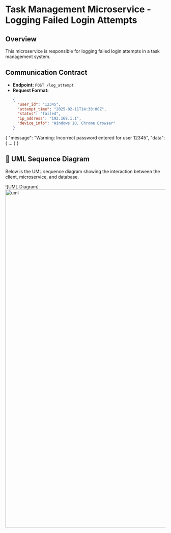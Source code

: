# Task Management Microservice - Logging Failed Login Attempts

## Overview
This microservice is responsible for logging failed login attempts in a task management system.

## Communication Contract
- **Endpoint:** `POST /log_attempt`
- **Request Format:**
  ```json
  {
    "user_id": "12345",
    "attempt_time": "2025-02-11T14:30:00Z",
    "status": "failed",
    "ip_address": "192.168.1.1",
    "device_info": "Windows 10, Chrome Browser"
  }
  
{
  "message": "Warning: Incorrect password entered for user 12345",
  "data": { ... }
}

## 🔄 UML Sequence Diagram
Below is the UML sequence diagram showing the interaction between the client, microservice, and database.

![UML Diagram]<img width="1063" alt="uml" src="https://github.com/user-attachments/assets/bf14be1d-ffb7-4df2-b961-941c483de0b2" />

